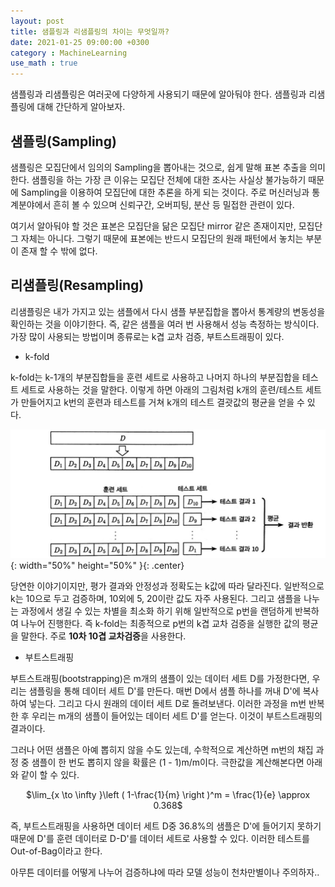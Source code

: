 ```yaml
---
layout: post
title: 샘플링과 리샘플링의 차이는 무엇일까?
date: 2021-01-25 09:00:00 +0300
category : MachineLearning
use_math : true
---   
```


샘플링과 리샘플링은 여러곳에 다양하게 사용되기 때문에 알아둬야 한다. 샘플링과 리샘플링에 대해 간단하게 알아보자.

## 샘플링(Sampling)

샘플링은 모집단에서 임의의 Sampling을 뽑아내는 것으로, 쉽게 말해 표본 추출을 의미한다. 샘플링을 하는 가장 큰 이유는 모집단 전체에 대한 조사는 사실상 불가능하기 때문에 Sampling을 이용하여 모집단에 대한 추론을 하게 되는 것이다. 주로 머신러닝과 통계분야에서 흔히 볼 수 있으며 신뢰구간, 오버피팅, 분산 등 밀접한 관련이 있다.     

여기서 알아둬야 할 것은 표본은 모집단을 닮은 모집단 mirror 같은 존재이지만, 모집단 그 자체는 아니다. 그렇기 때문에 표본에는 반드시 모집단의 원래 패턴에서 놓치는 부분이 존재 할 수 밖에 없다. 

## 리샘플링(Resampling)

리샘플링은 내가 가지고 있는 샘플에서 다시 샘플 부분집합을 뽑아서 통계량의 변동성을 확인하는 것을 이야기한다. 즉, 같은 샘플을 여러 번 사용해서 성능 측정하는 방식이다. 가장 많이 사용되는 방법이며 종류로는 k겹 교차 검증, 부트스트래핑이 있다. 

* k-fold 

k-fold는 k-1개의 부분집합들을 훈련 세트로 사용하고 나머지 하나의 부분집합을 테스트 세트로 사용하는 것을 말한다. 이렇게 하면 아래의 그림처럼 k개의 훈련/테스트 세트가 만들어지고 k번의 훈련과 테스트를 거쳐 k개의 테스트 결괏값의 평균을 얻을 수 있다. 

![k-fold](/public/img/k-fold.jpg){: width="50%" height="50%" }{: .center}

당연한 이야기이지만, 평가 결과와 안정성과 정확도는 k값에 따라 달라진다. 일반적으로 k는 10으로 두고 검증하며, 10외에 5, 20이란 값도 자주 사용된다. 그리고 샘플을 나누는 과정에서 생길 수 있는 차별을 최소화 하기 위해 일반적으로 p번을 랜덤하게 반복하여 나누어 진행한다. 즉 k-fold는 최종적으로 p번의 k겹 교차 검증을 실행한 값의 평균을 말한다. 주로 **10차 10겹 교차검증**을 사용한다. 

* 부트스트래핑 

부트스트래핑(bootstrapping)은 m개의 샘플이 있는 데이터 세트 D를 가정한다면, 우리는 샘플링을 통해 데이터 세트 D'를 만든다. 매번 D에서 샘플 하나를 꺼내 D'에 복사하여 넣는다. 그리고 다시 원래의 데이터 세트 D로 돌려보낸다. 이러한 과정을 m번 반복한 후 우리는 m개의 샘플이 들어있는 데이터 세트 D'를 얻는다. 이것이 부트스트래핑의 결과이다.  


그러나 어떤 샘플은 아예 뽑히지 않을 수도 있는데, 수학적으로 계산하면 m번의 채집 과정 중 샘플이 한 번도 뽑히지 않을 확률은 (1 - 1)m/m이다. 극한값을 계산해본다면 아래와 같이 할 수 있다. 

<center>$\lim_{x \to \infty }\left ( 1-\frac{1}{m} \right )^m = \frac{1}{e} \approx 0.368$</center>

즉, 부트스트래핑을 사용하면 데이터 세트 D중 36.8%의 샘플은 D'에 들어기지 못하기 때문에 D'를 훈련 데이터로 D-D'를 데이터 세트로 사용할 수 있다. 이러한 테스트를 Out-of-Bag이라고 한다.

아무튼 데이터를 어떻게 나누어 검증하냐에 따라 모델 성능이 천차만별이나 주의하자..



